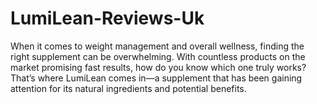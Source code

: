 # LumiLean-Reviews-Uk
When it comes to weight management and overall wellness, finding the right supplement can be overwhelming. With countless products on the market promising fast results, how do you know which one truly works? That’s where LumiLean comes in—a supplement that has been gaining attention for its natural ingredients and potential benefits.
